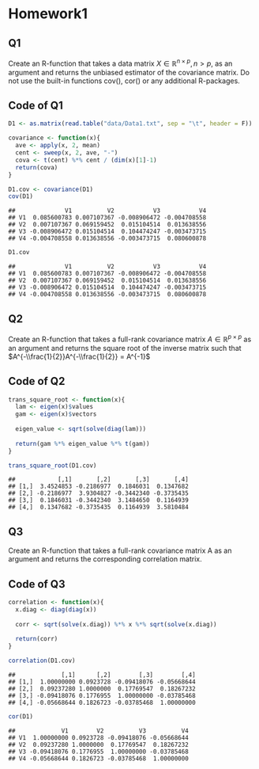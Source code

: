 Homework1
================

Q1
--

Create an R-function that takes a data matrix *X* ∈ ℝ<sup>*n* × *p*</sup>, *n* &gt; *p*, as an argument and returns the unbiased estimator of the covariance matrix. Do not use the built-in functions cov(), cor() or any additional R-packages.

Code of Q1
----------

``` r
D1 <- as.matrix(read.table("data/Data1.txt", sep = "\t", header = F))

covariance <- function(x){
  ave <- apply(x, 2, mean)
  cent <- sweep(x, 2, ave, "-")
  cova <- t(cent) %*% cent / (dim(x)[1]-1)
  return(cova)
}

D1.cov <- covariance(D1)
cov(D1)
```

    ##              V1          V2           V3           V4
    ## V1  0.085600783 0.007107367 -0.008906472 -0.004708558
    ## V2  0.007107367 0.069159452  0.015104514  0.013638556
    ## V3 -0.008906472 0.015104514  0.104474247 -0.003473715
    ## V4 -0.004708558 0.013638556 -0.003473715  0.080600878

``` r
D1.cov
```

    ##              V1          V2           V3           V4
    ## V1  0.085600783 0.007107367 -0.008906472 -0.004708558
    ## V2  0.007107367 0.069159452  0.015104514  0.013638556
    ## V3 -0.008906472 0.015104514  0.104474247 -0.003473715
    ## V4 -0.004708558 0.013638556 -0.003473715  0.080600878

Q2
--

Create an R-function that takes a full-rank covariance matrix *A* ∈ ℝ<sup>*p* × *p*</sup> as an argument and returns the square root of the inverse matrix such that $A^{-\\frac{1}{2}}A^{-\\frac{1}{2}} = A^{-1}$

Code of Q2
----------

``` r
trans_square_root <- function(x){
  lam <- eigen(x)$values
  gam <- eigen(x)$vectors
  
  eigen_value <- sqrt(solve(diag(lam)))
  
  return(gam %*% eigen_value %*% t(gam))
}

trans_square_root(D1.cov)
```

    ##            [,1]       [,2]       [,3]       [,4]
    ## [1,]  3.4524853 -0.2186977  0.1846031  0.1347682
    ## [2,] -0.2186977  3.9304827 -0.3442340 -0.3735435
    ## [3,]  0.1846031 -0.3442340  3.1484650  0.1164939
    ## [4,]  0.1347682 -0.3735435  0.1164939  3.5810484

Q3
--

Create an R-function that takes a full-rank covariance matrix A as an argument and returns the corresponding correlation matrix.

Code of Q3
----------

``` r
correlation <- function(x){
  x.diag <- diag(diag(x))
  
  corr <- sqrt(solve(x.diag)) %*% x %*% sqrt(solve(x.diag))
  
  return(corr)
}

correlation(D1.cov)
```

    ##             [,1]      [,2]        [,3]        [,4]
    ## [1,]  1.00000000 0.0923728 -0.09418076 -0.05668644
    ## [2,]  0.09237280 1.0000000  0.17769547  0.18267232
    ## [3,] -0.09418076 0.1776955  1.00000000 -0.03785468
    ## [4,] -0.05668644 0.1826723 -0.03785468  1.00000000

``` r
cor(D1)
```

    ##             V1        V2          V3          V4
    ## V1  1.00000000 0.0923728 -0.09418076 -0.05668644
    ## V2  0.09237280 1.0000000  0.17769547  0.18267232
    ## V3 -0.09418076 0.1776955  1.00000000 -0.03785468
    ## V4 -0.05668644 0.1826723 -0.03785468  1.00000000
